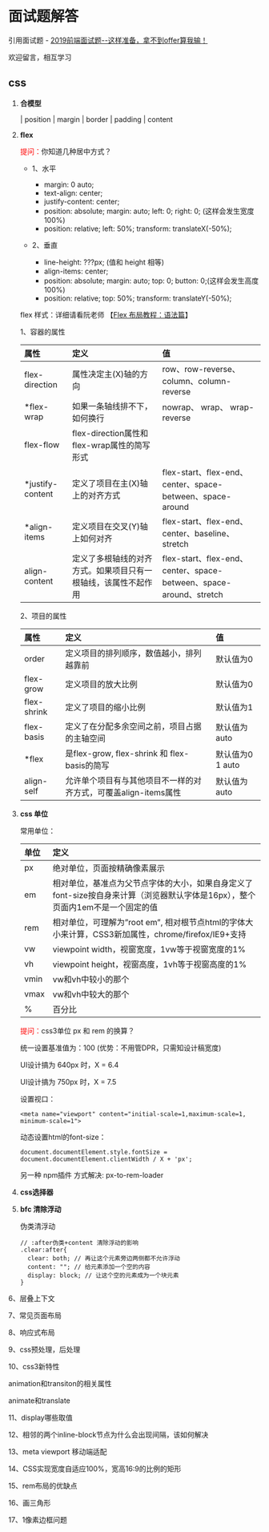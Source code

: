 # 面试题解答

 引用面试题 -  [2019前端面试题--这样准备，拿不到offer算我输！](https://juejin.im/post/5cbff661e51d456e693f48ec)
    
 欢迎留言，相互学习
## css
1. **合模型**

    | position
       | margin
          | border
             | padding
                | content

2. **flex**

    <label style="color:red">提问：</label>你知道几种居中方式？
    * 1、水平
        * margin: 0 auto;
        * text-align: center;
        * justify-content: center;
        * position: absolute; margin: auto; left: 0; right: 0; (这样会发生宽度 100%)
        * position: relative; left: 50%; transform: translateX(-50%);
        
    * 2、垂直
        * line-height: ???px; (值和 height 相等)
        * align-items: center;
        * position: absolute; margin: auto; top: 0; button: 0;(这样会发生高度 100%)
        * position: relative; top: 50%; transform: translateY(-50%);
        
    flex 样式：详细请看阮老师 【[Flex 布局教程：语法篇](http://www.ruanyifeng.com/blog/2015/07/flex-grammar.html)】
    
    1、容器的属性
    
    | 属性 | 定义 | 值 |
    |:-----|:-----|:-----|
    | flex-direction | 属性决定主(X)轴的方向 | row、row-reverse、column、column-reverse |
    | *flex-wrap | 如果一条轴线排不下，如何换行 | nowrap、 wrap、 wrap-reverse |
    | flex-flow | flex-direction属性和flex-wrap属性的简写形式 | |
    | *justify-content | 定义了项目在主(X)轴上的对齐方式 | flex-start、flex-end、center、space-between、space-around |
    | *align-items | 定义项目在交叉(Y)轴上如何对齐 | flex-start、flex-end、center、baseline、stretch |
    | align-content | 定义了多根轴线的对齐方式。如果项目只有一根轴线，该属性不起作用 | flex-start、flex-end、center、space-between、space-around、stretch |
    
    2、项目的属性
    
    | 属性 | 定义 | 值 |
    |:-----|:-----|:-----|
    | order | 定义项目的排列顺序，数值越小，排列越靠前 | 默认值为0 |
    | flex-grow | 定义项目的放大比例 | 默认值为0 |
    | flex-shrink | 定义了项目的缩小比例 | 默认值为1 |
    | flex-basis | 定义了在分配多余空间之前，项目占据的主轴空间 | 默认值为auto |
    | *flex | 是flex-grow, flex-shrink 和 flex-basis的简写 | 默认值为0 1 auto |
    | align-self | 允许单个项目有与其他项目不一样的对齐方式，可覆盖align-items属性 | 默认值为auto |
    
3. **css 单位**
    
    常用单位：
    
    | 单位 | 定义 |
    |:-----|:-----|
    | px | 绝对单位，页面按精确像素展示 |
    | em | 相对单位，基准点为父节点字体的大小，如果自身定义了font-size按自身来计算（浏览器默认字体是16px），整个页面内1em不是一个固定的值 |
    | rem | 相对单位，可理解为”root em”, 相对根节点html的字体大小来计算，CSS3新加属性，chrome/firefox/IE9+支持 |
    | vw | viewpoint width，视窗宽度，1vw等于视窗宽度的1% |
    | vh | viewpoint height，视窗高度，1vh等于视窗高度的1% |
    | vmin | vw和vh中较小的那个 |
    | vmax | vw和vh中较大的那个 |
    | % | 百分比 |
     
    <label style="color:red">提问：</label>css3单位 px 和 rem 的换算？
    
    统一设置基准值为：100 (优势：不用管DPR，只需知设计稿宽度)
    
    UI设计搞为 640px 时，X = 6.4
    
    UI设计搞为 750px 时，X = 7.5
    
    设置视口：　
    ```
    <meta name="viewport" content="initial-scale=1,maximum-scale=1, minimum-scale=1">
    ```
    动态设置html的font-size：
    ```
    document.documentElement.style.fontSize = document.documentElement.clientWidth / X + 'px';
    ```
    
    另一种 npm插件 方式解决: px-to-rem-loader
    
4. **css选择器**
    
5. **bfc 清除浮动**

    伪类清浮动
    ```
    // :after伪类+content 清除浮动的影响
    .clear:after{
      clear: both; // 再让这个元素旁边两侧都不允许浮动
      content: ""; // 给元素添加一个空的内容
      display: block; // 让这个空的元素成为一个块元素
    }
    ```
    
6、层叠上下文

7、常见页面布局

8、响应式布局

9、css预处理，后处理

10、css3新特性

animation和transiton的相关属性

animate和translate

11、display哪些取值

12、相邻的两个inline-block节点为什么会出现间隔，该如何解决

13、meta viewport 移动端适配

14、CSS实现宽度自适应100%，宽高16:9的比例的矩形

15、rem布局的优缺点

16、画三角形

17、1像素边框问题